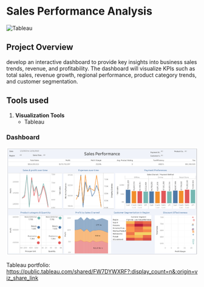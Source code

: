 # Sales Performance Analysis
![Tableau](https://img.shields.io/badge/Tableau-E97627?style=for-the-badge&logo=tableau&logoColor=white)

## Project Overview
develop an interactive dashboard to provide key insights into business sales trends, revenue, and profitability. The dashboard will visualize KPIs such as total sales, revenue growth, regional performance, product category trends, and customer segmentation.

## Tools used 
1. **Visualization Tools**
   - Tableau

### Dashboard
![Image](https://github.com/hueyywennn/project6/blob/main/Sales%20Performance.png)

Tableau portfolio: https://public.tableau.com/shared/FW7DYWXRF?:display_count=n&:origin=viz_share_link
